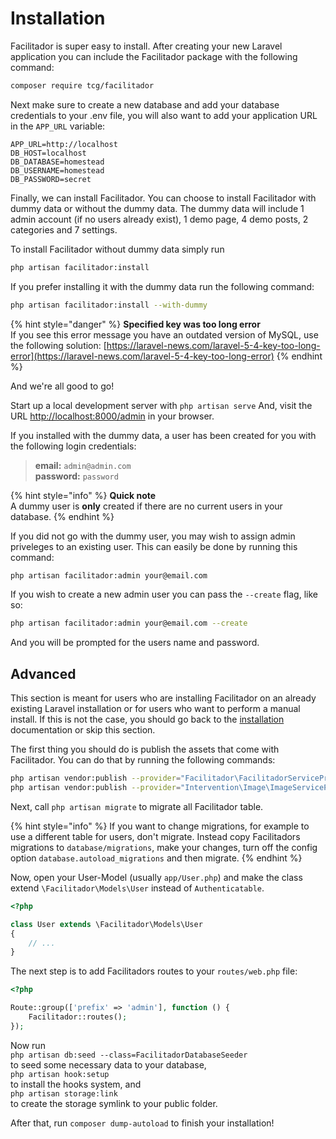 # Installation

Facilitador is super easy to install. After creating your new Laravel application you can include the Facilitador package with the following command:

```bash
composer require tcg/facilitador
```

Next make sure to create a new database and add your database credentials to your .env file, you will also want to add your application URL in the `APP_URL` variable:

```text
APP_URL=http://localhost
DB_HOST=localhost
DB_DATABASE=homestead
DB_USERNAME=homestead
DB_PASSWORD=secret
```

Finally, we can install Facilitador. You can choose to install Facilitador with dummy data or without the dummy data. The dummy data will include 1 admin account \(if no users already exist\), 1 demo page, 4 demo posts, 2 categories and 7 settings.

To install Facilitador without dummy data simply run

```bash
php artisan facilitador:install
```

If you prefer installing it with the dummy data run the following command:

```bash
php artisan facilitador:install --with-dummy
```

{% hint style="danger" %}
**Specified key was too long error**  
If you see this error message you have an outdated version of MySQL, use the following solution: [https://laravel-news.com/laravel-5-4-key-too-long-error](https://laravel-news.com/laravel-5-4-key-too-long-error)
{% endhint %}

And we're all good to go!

Start up a local development server with `php artisan serve` And, visit the URL [http://localhost:8000/admin](http://localhost:8000/admin) in your browser.

If you installed with the dummy data, a user has been created for you with the following login credentials:

> **email:** `admin@admin.com`  
> **password:** `password`

{% hint style="info" %}
**Quick note**  
A dummy user is **only** created if there are no current users in your database.
{% endhint %}

If you did not go with the dummy user, you may wish to assign admin priveleges to an existing user. This can easily be done by running this command:

```bash
php artisan facilitador:admin your@email.com
```

If you wish to create a new admin user you can pass the `--create` flag, like so:

```bash
php artisan facilitador:admin your@email.com --create
```

And you will be prompted for the users name and password.

## Advanced

This section is meant for users who are installing Facilitador on an already existing Laravel installation or for users who want to perform a manual install. If this is not the case, you should go back to the [installation](installation.md) documentation or skip this section.

The first thing you should do is publish the assets that come with Facilitador. You can do that by running the following commands:

```bash
php artisan vendor:publish --provider="Facilitador\FacilitadorServiceProvider"
php artisan vendor:publish --provider="Intervention\Image\ImageServiceProviderLaravel5"
```

Next, call `php artisan migrate` to migrate all Facilitador table.

{% hint style="info" %}
If you want to change migrations, for example to use a different table for users, don't migrate. Instead copy Facilitadors migrations to `database/migrations`, make your changes, turn off the config option `database.autoload_migrations` and then migrate.
{% endhint %}

Now, open your User-Model \(usually `app/User.php`\) and make the class extend `\Facilitador\Models\User` instead of `Authenticatable`.

```php
<?php

class User extends \Facilitador\Models\User
{
    // ...
}
```

The next step is to add Facilitadors routes to your `routes/web.php` file:

```php
<?php

Route::group(['prefix' => 'admin'], function () {
    Facilitador::routes();
});
```

Now run  
`php artisan db:seed --class=FacilitadorDatabaseSeeder`  
to seed some necessary data to your database,  
`php artisan hook:setup`  
to install the hooks system, and  
`php artisan storage:link`  
to create the storage symlink to your public folder.

After that, run `composer dump-autoload` to finish your installation!


